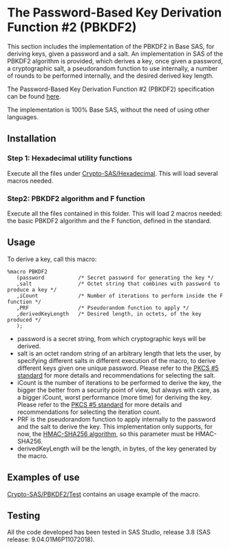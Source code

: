 # The Password-Based Key Derivation Function #2 (PBKDF2)

This section includes the implementation of the PBKDF2 in Base SAS, for deriving keys, given a password and a salt. An implementation in SAS of the PBKDF2 algorithm is provided, which derives a key, once given a password, a cryptographic salt, a pseudorandom function to use internally, a number of rounds to be performed internally, and the desired derived key length.

The Password-Based Key Derivation Function #2 (PBKDF2) specification can be found [here](https://datatracker.ietf.org/doc/html/rfc8018#section-5.2).

The implementation is 100% Base SAS, without the need of using other languages.

## Installation

### Step 1: Hexadecimal utility functions

Execute all the files under [Crypto-SAS/Hexadecimal](https://github.com/AlexBennasar/Crypto-SAS/tree/main/Hexadecimal). This will load several macros needed.

### Step2: PBKDF2 algorithm and F function

Execute all the files contained in this folder. This will load 2 macros needed: the basic PBKDF2 algorithm and the F function, defined in the standard.

## Usage

To derive a key, call this macro:

```SAS
%macro PBKDF2
   (password           /* Secret password for generating the key */
   ,salt               /* Octet string that combines with password to produce a key */
   ,iCount             /* Number of iterations to perform inside the F function */
   ,PRF                /* Pseudorandom function to apply */
   ,derivedKeyLength   /* Desired length, in octets, of the key produced */
   );
```

- password is a secret string, from which cryptographic keys will be derived.
- salt is an octet random string of an arbitrary length that lets the user, by specifying different salts in different execution of the macro, to derive different keys given one unique password. Please refer to the [PKCS #5 standard](https://datatracker.ietf.org/doc/html/rfc8018#section-4.1) for more details and recommendations for selecting the salt.
- iCount is the number of iterations to be performed to derive the key, the bigger the better from a security point of view, but always with care, as a bigger iCount, worst performance (more time) for deriving the key. Please refer to the [PKCS #5 standard](https://datatracker.ietf.org/doc/html/rfc8018#section-4.2) for more details and recommendations for selecting the iteration count.
- PRF is the pseudorandom function to apply internally to the password and the salt to derive the key. This implementation only supports, for now, the [HMAC-SHA256 algorithm](https://en.wikipedia.org/wiki/HMAC), so this parameter must be HMAC-SHA256.
- derivedKeyLength will be the length, in bytes, of the key generated by the macro.

## Examples of use

[Crypto-SAS/PBKDF2/Test](https://github.com/AlexBennasar/Crypto-SAS/tree/main/PBKDF2/Test) contains an usage example of the macro.

## Testing
All the code developed has been tested in SAS Studio, release 3.8 (SAS release: 9.04.01M6P11072018).
